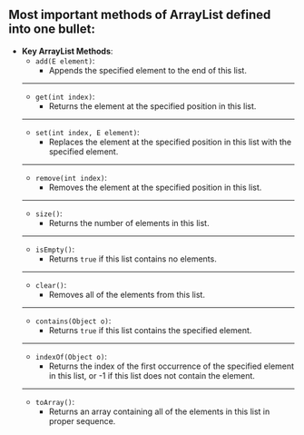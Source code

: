 ## Most important methods of ArrayList defined into one bullet:

- **Key ArrayList Methods**:
  - `add(E element)`: 
    - Appends the specified element to the end of this list.
  ---
  - `get(int index)`: 
     - Returns the element at the specified position in this list.
  ---
  - `set(int index, E element)`: 
     - Replaces the element at the specified position in this list with the specified element.
  ---
  - `remove(int index)`: 
     - Removes the element at the specified position in this list.
  ---
  - `size()`: 
    - Returns the number of elements in this list.
  ---
  - `isEmpty()`: 
    - Returns `true` if this list contains no elements.
  ---
  - `clear()`: 
    - Removes all of the elements from this list.
  ---
  - `contains(Object o)`: 
    - Returns `true` if this list contains the specified element.
  ---
  - `indexOf(Object o)`: 
    - Returns the index of the first occurrence of the specified element in this list, or -1 if this list does not contain the element.
  ---
  - `toArray()`: 
     - Returns an array containing all of the elements in this list in proper sequence.
